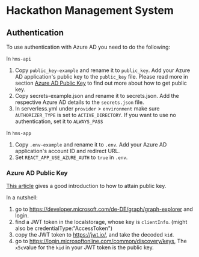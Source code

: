 # Hackathon Management System

## Authentication
To use authentication with Azure AD you need to do the following:

In `hms-api`
1. Copy `public_key-example` and rename it to `public_key`. Add your Azure AD application's public key to the `public_key` file. 
Please read more in section [Azure AD Public Key](#azure-ad-public-key) to find out more about how to get public key.
2. Copy secrets-example.json and rename it to secrets.json. Add the respective Azure AD details to the `secrets.json` file.
3. In serverless.yml under `provider` > `environment` make sure `AUTHORIZER_TYPE` is set to `ACTIVE_DIRECTORY`. If you want to use no authentication, set it to `ALWAYS_PASS`

In `hms-app`
1. Copy `.env-example` and rename it to `.env`. Add your Azure AD application's account ID and redirect URL.
2. Set `REACT_APP_USE_AZURE_AUTH` to `true` in `.env`.

### Azure AD Public Key

[This article](https://www.voitanos.io/blog/validating-azure-ad-generated-oauth-tokens) gives a good introduction to
how to attain public key.

In a nutshell: 
1. go to https://developer.microsoft.com/de-DE/graph/graph-explorer and login. 
2. find a JWT token in the localstorage, whose key is `clientInfo`. (might also be credentialType:"AccessToken")
3. copy the JWT token to https://jwt.io/, and take the decoded `kid`. 
4. go to https://login.microsoftonline.com/common/discovery/keys, The `x5c`value for the `kid` in your JWT token is the public key.
